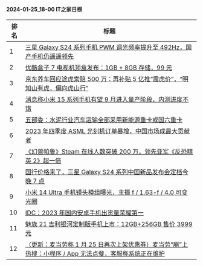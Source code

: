 #### 2024-01-25_18-00  IT之家日榜

| 排名 | 标题|
| --- | ---|
| 1 | [三星 Galaxy S24 系列手机 PWM 调光频率提升至 492Hz，国产手机仍遥遥领先](https://www.ithome.com/0/747/058.htm) |
| 2 | [优酷盒子 7 电视机顶盒发布：1GB + 8GB 存储，99 元](https://www.ithome.com/0/747/044.htm) |
| 3 | [京东养车回应途虎索赔 500 万：再补贴 5 亿推“震虎价”，“明知山有虎，偏向虎山行”](https://www.ithome.com/0/747/143.htm) |
| 4 | [消息称小米 15 系列手机有望 9 月进入量产阶段，内测进度不错](https://www.ithome.com/0/747/117.htm) |
| 5 | [五部委：水泥行业汽车运输全部采用新能源重卡或国六重卡](https://www.ithome.com/0/747/039.htm) |
| 6 | [2023 年四季度 ASML 光刻机订单暴增，中国市场成最大贡献者](https://www.ithome.com/0/747/054.htm) |
| 7 | [《幻兽帕鲁》Steam 在线人数突破 200 万，领先亚军《反恐精英 2》超一倍](https://www.ithome.com/0/747/079.htm) |
| 8 | [国行价格来了，三星 Galaxy S24 系列中国新品发布会定档今晚 7 点](https://www.ithome.com/0/747/165.htm) |
| 9 | [小米 14 Ultra 手机镜头模组曝光，主摄 f / 1.63-f / 4.0 可变光圈](https://www.ithome.com/0/747/156.htm) |
| 10 | [IDC：2023 年国内安卓手机出货量荣耀第一](https://www.ithome.com/0/747/162.htm) |
| 11 | [魅族 21 吉利银河定制版手机上市：12GB+256GB 售价 3999 元](https://www.ithome.com/0/747/170.htm) |
| 12 | [（更新：麦当劳称 1 月 25 日再次上架优惠券）麦当劳“崩”上热搜：小程序 / App 无法点餐，客服称系统正在维护](https://www.ithome.com/0/747/046.htm) |
